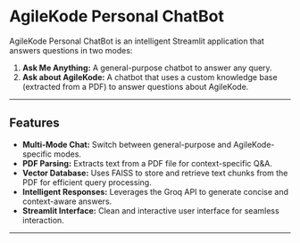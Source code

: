 # AgileKode Personal ChatBot

AgileKode Personal ChatBot is an intelligent Streamlit application that answers questions in two modes:
1. **Ask Me Anything:** A general-purpose chatbot to answer any query.
2. **Ask about AgileKode:** A chatbot that uses a custom knowledge base (extracted from a PDF) to answer questions about AgileKode.

---

## Features

- **Multi-Mode Chat:** Switch between general-purpose and AgileKode-specific modes.
- **PDF Parsing:** Extracts text from a PDF file for context-specific Q&A.
- **Vector Database:** Uses FAISS to store and retrieve text chunks from the PDF for efficient query processing.
- **Intelligent Responses:** Leverages the Groq API to generate concise and context-aware answers.
- **Streamlit Interface:** Clean and interactive user interface for seamless interaction.

---
